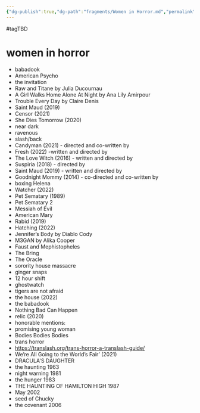 ```yaml
---
{"dg-publish":true,"dg-path":"fragments/Women in Horror.md","permalink":"/fragments/women-in-horror/","created":"2024-12-23T21:56:38.440-05:00","updated":"2025-03-18T20:26:20.868-04:00"}
---
```


#tagTBD 
# women in horror

- babadook
- American Psycho
- the invitation
- Raw and Titane by Julia Ducournau
- A Girl Walks Home Alone At Night by Ana Lily Amirpour
- Trouble Every Day by Claire Denis
- Saint Maud (2019)
- Censor (2021)
- She Dies Tomorrow (2020)
- near dark
- ravenous
- slash/back
- Candyman (2021) - directed and co-written by
- Fresh (2022) -written and directed by
- The Love Witch (2016) - written and directed by
- Suspiria (2018) - directed by
- Saint Maud (2019) - written and directed by
- Goodnight Mommy (2014) - co-directed and co-written by
- boxing Helena
- Watcher (2022)
- Pet Sematary (1989)
- Pet Sematary 2
- Messiah of Evil
- American Mary
- Rabid (2019)
- Hatching (2022)
- Jennifer’s Body by Diablo Cody
- M3GAN by Alika Cooper
- Faust and Mephistopheles
- The Bring
- The Oracle
- sorority house massacre 
- ginger snaps
- 12 hour shift
- ghostwatch
- tigers are not afraid
- the house (2022)
- the babadook
- Nothing Bad Can Happen
- relic (2020)
- honorable mentions:
- promising young woman
- Bodies Bodies Bodies
- trans horror
- https://translash.org/trans-horror-a-translash-guide/
- We’re All Going to the World’s Fair’ (2021)
- DRACULA'S DAUGHTER
- the haunting 1963
- night warning 1981
- the hunger 1983
- THE HAUNTING OF HAMILTON HIGH 1987
- May 2002
- seed of Chucky 
- the covenant 2006

